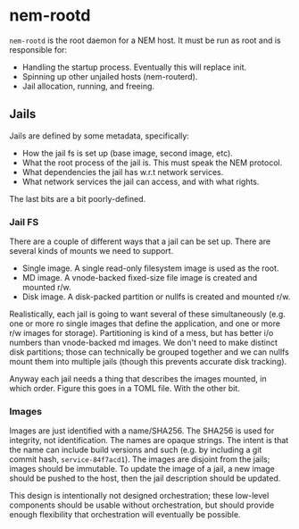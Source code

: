 # nem-rootd

`nem-rootd` is the root daemon for a NEM host. It must be run as root and is 
responsible for:

 * Handling the startup process. Eventually this will replace init.
 * Spinning up other unjailed hosts (nem-routerd).
 * Jail allocation, running, and freeing.

## Jails

Jails are defined by some metadata, specifically:

 * How the jail fs is set up (base image, second image, etc).
 * What the root process of the jail is. This must speak the NEM protocol.
 * What dependencies the jail has w.r.t network services.
 * What network services the jail can access, and with what rights.

The last bits are a bit poorly-defined.

### Jail FS

There are a couple of different ways that a jail can be set up. There are 
several kinds of mounts we need to support.

 * Single image. A single read-only filesystem image is used as the root.
 * MD image. A vnode-backed fixed-size file image is created and mounted r/w.
 * Disk image. A disk-packed partition or nullfs is created and mounted r/w.

Realistically, each jail is going to want several of these simultaneously
(e.g. one or more ro single images that define the application, and one or
more r/w images for storage). Partitioning is kind of a mess, but has better
i/o numbers than vnode-backed md images. We don't need to make distinct 
disk partitions; those can technically be grouped together and we can nullfs
mount them into multiple jails (though this prevents accurate disk tracking).

Anyway each jail needs a thing that describes the images mounted, in which
order. Figure this goes in a TOML file. With the other bit.

### Images

Images are just identified with a name/SHA256. The SHA256 is used for
integrity, not identification. The names are opaque strings. The intent is
that the name can include build versions and such (e.g. by including a git
commit hash, `service-84f7acd1`). The images are disjoint from the jails;
images should be immutable. To update the image of a jail, a new image should
be pushed to the host, then the jail description should be updated.

This design is intentionally not designed orchestration; these low-level 
components should be usable without orchestration, but should provide enough
flexibility that orchestration will eventually be possible.
